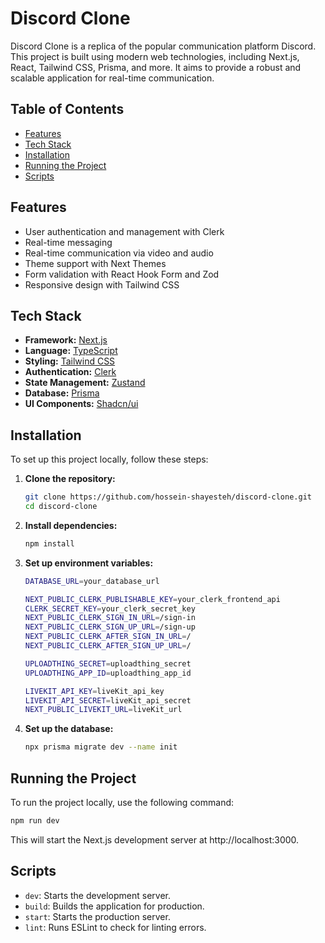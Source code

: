 # Discord Clone
Discord Clone is a replica of the popular communication platform Discord. This project is built using modern web technologies, including Next.js, React, Tailwind CSS, Prisma, and more. It aims to provide a robust and scalable application for real-time communication.

## Table of Contents
- [Features](#features)
- [Tech Stack](#tech-stack)
- [Installation](#installation)
- [Running the Project](#running-the-project)
- [Scripts](#scripts)

## Features
- User authentication and management with Clerk
- Real-time messaging
- Real-time communication via video and audio
- Theme support with Next Themes
- Form validation with React Hook Form and Zod
- Responsive design with Tailwind CSS

## Tech Stack
- **Framework:** [Next.js](https://nextjs.org/)
- **Language:** [TypeScript](https://www.typescriptlang.org/)
- **Styling:** [Tailwind CSS](https://tailwindcss.com/)
- **Authentication:** [Clerk](https://clerk.dev/)
- **State Management:** [Zustand](https://github.com/pmndrs/zustand)
- **Database:** [Prisma](https://www.prisma.io/)
- **UI Components:** [Shadcn/ui](https://ui.shadcn.com/)

## Installation
To set up this project locally, follow these steps:

1. **Clone the repository:**
    ```bash
    git clone https://github.com/hossein-shayesteh/discord-clone.git
    cd discord-clone
   ```

2. **Install dependencies:**
   ```bash
   npm install
   ```

3. **Set up environment variables:**
    ```bash
    DATABASE_URL=your_database_url
    
    NEXT_PUBLIC_CLERK_PUBLISHABLE_KEY=your_clerk_frontend_api
    CLERK_SECRET_KEY=your_clerk_secret_key
    NEXT_PUBLIC_CLERK_SIGN_IN_URL=/sign-in
    NEXT_PUBLIC_CLERK_SIGN_UP_URL=/sign-up
    NEXT_PUBLIC_CLERK_AFTER_SIGN_IN_URL=/
    NEXT_PUBLIC_CLERK_AFTER_SIGN_UP_URL=/
    
    UPLOADTHING_SECRET=uploadthing_secret
    UPLOADTHING_APP_ID=uploadthing_app_id

    LIVEKIT_API_KEY=liveKit_api_key
    LIVEKIT_API_SECRET=liveKit_api_secret
    NEXT_PUBLIC_LIVEKIT_URL=liveKit_url
    ```

4. **Set up the database:**
   ```bash
   npx prisma migrate dev --name init
   ```
## Running the Project
To run the project locally, use the following command:
   ```bash
   npm run dev
   ```
This will start the Next.js development server at http://localhost:3000.

## Scripts
- `dev`: Starts the development server.
- `build`: Builds the application for production.
- `start`: Starts the production server.
- `lint`: Runs ESLint to check for linting errors.
